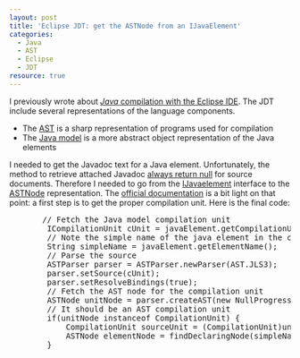 ```yaml
--- 
layout: post 
title: 'Eclipse JDT: get the ASTNode from an IJavaElement'
categories:
  - Java
  - AST
  - Eclipse
  - JDT
resource: true
--- 
```

<p>
I previously wrote about <a href="http://bdulac.github.io/note/java-compilation-with-the-eclipse-ide/"><em>Java</em> compilation with the Eclipse IDE</a>. The JDT include several representations of the language components.
</p>
<ul>
    <li>
    	The <a href="http://www.eclipse.org/articles/article.php?file=Article-JavaCodeManipulation_AST/">AST</a> is a sharp representation of programs used for compilation
    </li>
	<li>The <a href="http://help.eclipse.org/luna/index.jsp?topic=%2Forg.eclipse.jdt.doc.isv%2Fguide%2Fjdt_int_model.htm">Java model</a> is a more abstract object representation of the Java elements 
	</li>
</ul>
<p>
I needed to get the Javadoc text for a Java element. Unfortunately, the method to retrieve attached Javadoc <a href="http://help.eclipse.org/indigo/index.jsp?topic=%2Forg.eclipse.jdt.doc.isv%2Freference%2Fapi%2Forg%2Feclipse%2Fjdt%2Fcore%2FIJavaElement.html">always return null</a> for source documents. Therefore I needed to go from the <a href="http://help.eclipse.org/indigo/index.jsp?topic=%2Forg.eclipse.jdt.doc.isv%2Freference%2Fapi%2Forg%2Feclipse%2Fjdt%2Fcore%2FIJavaElement.html">IJavaelement</a> interface to the <a href="http://help.eclipse.org/juno/index.jsp?topic=%2Forg.eclipse.jdt.doc.isv%2Freference%2Fapi%2Forg%2Feclipse%2Fjdt%2Fcore%2Fdom%2FASTNode.html">ASTNode</a> representation. The <a href="https://wiki.eclipse.org/JDT/FAQ#From_an_IJavaElement_to_its_declaring_ASTNode">official documentation</a> is a bit light on that point: a first step is to get the proper compilation unit. Here is the final code:   
</p>
<pre>		// Fetch the Java model compilation unit
		ICompilationUnit cUnit = javaElement.getCompilationUnit();
		// Note the simple name of the java element in the compilation unit
		String simpleName = javaElement.getElementName();
		// Parse the source
		ASTParser parser = ASTParser.newParser(AST.JLS3);
		parser.setSource(cUnit);
		parser.setResolveBindings(true);
		// Fetch the AST node for the compilation unit
		ASTNode unitNode = parser.createAST(new NullProgressMonitor());
		// It should be an AST compilation unit
		if(unitNode instanceof CompilationUnit) {
			CompilationUnit sourceUnit = (CompilationUnit)unitNode;
			ASTNode elementNode = findDeclaringNode(simpleName);
		}</pre>